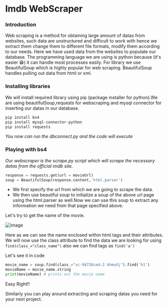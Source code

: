 # Imdb WebScraper

### Introduction
Web scraping is a method for obtaining large amount of datas from websites, such data are unstructured and difficult to work with hence we extract them change them to 
different file formats, modify them according to our needs. Here we have used data from the websites to populate our database.
The programming language we are using is python because (it's easier 😁) it can handle most processes easily. For library we use BeautifulSoup which is highly popular
for web scraping. BeautifulSoup handles pulling out data from html or xml.

### Installing libraries
We will install required library using pip (package installer for python).We are using beautifulSoup,requests for webscraping and mysql connector for inserting our datas in our database.
```py
pip install bs4
pip install mysql-connector-python
pip install requests
```
*You now can run the dbconnect.py and the code will execute*

### Playing with bs4
*Our webscraper is the scrape.py script which will scrape the necessary datas from the official imdb site.*
```py
response = requests.get(url = movieUrl)
soup = BeautifulSoup(response.content,'html.parser')
```
- We first specify the url from which we are going to scrape the data.
- We then use beautiful soup to initialize a soup of the above url page using the html.parser as well.Now we can use this soup to extract any information we need from that page specified above.

Let's try to get the name of the movie.

![image](https://user-images.githubusercontent.com/65499807/177748302-16e995a9-5bd2-4125-9217-e8951067f92e.png)

Here as we can see the name enclosed within html tags and their attributes. We will now use the class attribute to find the data we are looking for using `find(class_="class_name")`
also we can find tags as `find('a')`

Let's see it in code
```py
movie_name = soup.find(class_="sc-94726ce4-2 khmuXj").find('h1')
movieName = movie_name.string
print(movieName) # prints out the movie name
```

Easy Right!!

Similarly you can play around extracting and scraping datas you need for your next project.

